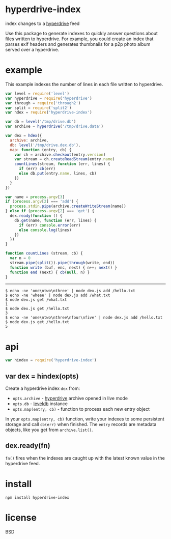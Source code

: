 # hyperdrive-index

index changes to a [hyperdrive][1] feed

Use this package to generate indexes to quickly answer questions about files
written to hyperdrive. For example, you could create an index that parses exif
headers and generates thumbnails for a p2p photo album served over a hyperdrive.

[1]: https://npmjs.com/package/hyperdrive

# example

This example indexes the number of lines in each file written to hyperdrive.

``` js
var level = require('level')
var hyperdrive = require('hyperdrive')
var through = require('through2')
var split = require('split2')
var hdex = require('hyperdrive-index')

var db = level('/tmp/drive.db')
var archive = hyperdrive('/tmp/drive.data')

var dex = hdex({
  archive: archive,
  db: level('/tmp/drive.dex.db'),
  map: function (entry, cb) {
    var ch = archive.checkout(entry.version)
    var stream = ch.createReadStream(entry.name)
    countLines(stream, function (err, lines) {
      if (err) cb(err)
      else db.put(entry.name, lines, cb)
    })
  }
})

var name = process.argv[3]
if (process.argv[2] === 'add') {
  process.stdin.pipe(archive.createWriteStream(name))
} else if (process.argv[2] === 'get') {
  dex.ready(function () {
    db.get(name, function (err, lines) {
      if (err) console.error(err)
      else console.log(lines)
    })
  })
}

function countLines (stream, cb) {
  var n = 0
  stream.pipe(split()).pipe(through(write, end))
  function write (buf, enc, next) { n++; next() }
  function end (next) { cb(null, n) }
}
```

---

```
$ echo -ne 'one\ntwo\nthree' | node dex.js add /hello.txt
$ echo -ne 'wheee' | node dex.js add /what.txt
$ node dex.js get /what.txt
1
$ node dex.js get /hello.txt
3
$ echo -ne 'one\ntwo\nthree\nfour\nfive' | node dex.js add /hello.txt
$ node dex.js get /hello.txt
5
```

# api

``` js
var hindex = require('hyperdrive-index')
```

## var dex = hindex(opts)

Create a hyperdrive index `dex` from:

* `opts.archive` - [hyperdrive][1] archive opened in live mode
* `opts.db` - [leveldb][2] instance
* `opts.map(entry, cb)` - function to process each new entry object

In your `opts.map(entry, cb)` function, write your indexes to some persistent
storage and call `cb(err)` when finished. The `entry` records are metadata
objects, like you get from `archive.list()`.

[2]: https://npmjs.com/package/level

## dex.ready(fn)

`fn()` fires when the indexes are caught up with the latest known value in the
hyperdrive feed.

# install

```
npm install hyperdrive-index
```

# license

BSD
